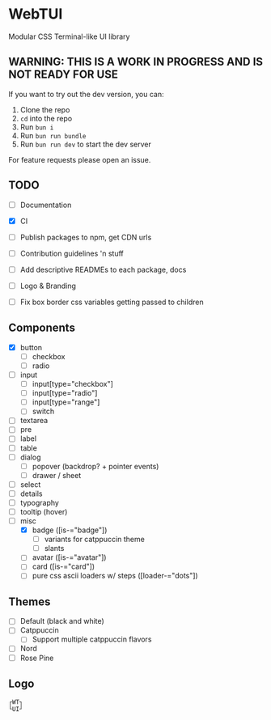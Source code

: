 # WebTUI

Modular CSS Terminal-like UI library

## WARNING: THIS IS A WORK IN PROGRESS AND IS NOT READY FOR USE

If you want to try out the dev version, you can:

1. Clone the repo
2. `cd` into the repo
3. Run `bun i`
4. Run `bun run bundle`
5. Run `bun run dev` to start the dev server

For feature requests please open an issue.

## TODO

- [ ] Documentation
- [x] CI
- [ ] Publish packages to npm, get CDN urls
- [ ] Contribution guidelines 'n stuff
- [ ] Add descriptive READMEs to each package, docs
- [ ] Logo & Branding

- [ ] Fix box border css variables getting passed to children

## Components

- [x] button
  - [ ] checkbox
  - [ ] radio
- [ ] input
  - [ ] input[type="checkbox"]
  - [ ] input[type="radio"]
  - [ ] input[type="range"]
  - [ ] switch
- [ ] textarea
- [ ] pre
- [ ] label
- [ ] table
- [ ] dialog
  - [ ] popover (backdrop? + pointer events)
  - [ ] drawer / sheet
- [ ] select
- [ ] details
- [ ] typography
- [ ] tooltip (hover)
- [ ] misc
  - [x] badge ([is-="badge"])
      - [ ] variants for catppuccin theme
      - [ ] slants
  - [ ] avatar ([is-="avatar"])
  - [ ] card ([is-="card"])
  - [ ] pure css ascii loaders w/ steps ([loader-="dots"])

## Themes

- [ ] Default (black and white)
- [ ] Catppuccin
  - [ ] Support multiple catppuccin flavors
- [ ] Nord
- [ ] Rose Pine

## Logo

```
┌WT┐
└UI┘
```
